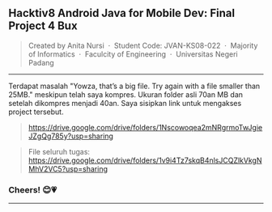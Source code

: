 ## Hacktiv8 Android Java for Mobile Dev: Final Project 4 Bux
> Created by Anita Nursi &nbsp;&middot;&nbsp;
> Student Code: JVAN-KS08-022 &nbsp;&middot;&nbsp;
> Majority of Informatics &nbsp;&middot;&nbsp;
> Faculcity of Engineering &nbsp;&middot;&nbsp;
> Universitas Negeri Padang
---
Terdapat masalah "Yowza, that’s a big file. Try again with a file smaller than 25MB." meskipun telah saya kompres. Ukuran folder asli 70an MB dan setelah dikompres menjadi 40an.
Saya sisipkan link untuk mengakses project tersebut. 
> https://drive.google.com/drive/folders/1Nscowoqea2mNRgrmoTwJgieJZgQg785y?usp=sharing

> File seluruh tugas: https://drive.google.com/drive/folders/1v9i4Tz7skqB4nlsJCQZlkVkgNMhV2VC5?usp=sharing

### Cheers! 😊💗
---
